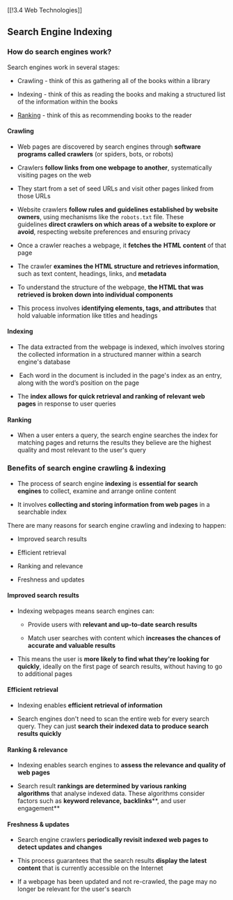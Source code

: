 [[!3.4 Web Technologies]]

## Search Engine Indexing

### How do search engines work?

Search engines work in several stages:

- Crawling - think of this as gathering all of the books within a library
    
- Indexing - think of this as reading the books and making a structured list of the information within the books
    
- [Ranking](https://www.savemyexams.com/a-level/computer-science/ocr/17/revision-notes/3-exchanging-data/3-4-web-technologies/pagerank-algorithm/) - think of this as recommending books to the reader
    

#### Crawling

- Web pages are discovered by search engines through **software programs called crawlers** (or spiders, bots, or robots) 
    
- Crawlers **follow links from one webpage to another**, systematically visiting pages on the web
    
- They start from a set of seed URLs and visit other pages linked from those URLs
    
- Website crawlers **follow rules and guidelines established by website owners**, using mechanisms like the `robots.txt` file. These guidelines **direct crawlers on which areas of a website to explore or avoid**, respecting website preferences and ensuring privacy
    
- Once a crawler reaches a webpage, it **fetches the** **HTML** **content** of that page
    
- The crawler **examines the HTML structure and retrieves information**, such as text content, headings, links, and **metadata**
    
- To understand the structure of the webpage, **the HTML that was retrieved is broken down into individual components**
    
- This process involves **identifying elements, tags, and attributes** that hold valuable information like titles and headings
    

#### Indexing

- The data extracted from the webpage is indexed, which involves storing the collected information in a structured manner within a search engine's database
    
-  Each word in the document is included in the page's index as an entry, along with the word’s position on the page
    
- The **index allows for quick retrieval and ranking of relevant web pages** in response to user queries
    

#### Ranking

- When a user enters a query, the search engine searches the index for matching pages and returns the results they believe are the highest quality and most relevant to the user's query
    

### Benefits of search engine crawling & indexing

- The process of search engine **indexing** is **essential for** **search engines** to collect, examine and arrange online content
    
- It involves **collecting and storing information from web pages** in a searchable index
    

There are many reasons for search engine crawling and indexing to happen:

- Improved search results
    
- Efficient retrieval
    
- Ranking and relevance
    
- Freshness and updates
    

#### Improved search results

- Indexing webpages means search engines can:
    
    - Provide users with **relevant and up-to-date search results**
        
    - Match user searches with content which **increases the chances of accurate and valuable results**
        
- This means the user is **more likely to find what they're looking for quickly**, ideally on the first page of search results, without having to go to additional pages
    

#### Efficient retrieval

- Indexing enables **efficient retrieval of information**
    
- Search engines don't need to scan the entire web for every search query. They can just **search their indexed data to produce search results quickly**
    

#### Ranking & relevance

- Indexing enables search engines to **assess the relevance and quality of web pages**
    
- Search result **rankings are determined by various ranking algorithms** that analyse indexed data. These algorithms consider factors such as **keyword relevance,** **backlinks****, and user engagement** 
    

#### Freshness & updates

- Search engine crawlers **periodically revisit indexed web pages to detect updates and changes**
    
- This process guarantees that the search results **display the latest content** that is currently accessible on the Internet
    
- If a webpage has been updated and not re-crawled, the page may no longer be relevant for the user's search